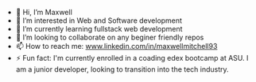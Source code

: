 - 👋 Hi, I’m Maxwell
- 👀 I’m interested in Web and Software development
- 🌱 I’m currently learning fullstack web development 
- 💞️ I’m looking to collaborate on any beginer friendly repos
- 📫 How to reach me: www.linkedin.com/in/maxwellmitchell93
- ⚡ Fun fact: I'm currently enrolled in a coading edex bootcamp at ASU. I am a junior developer, looking to transition into the tech industry.

<!---
maxwellmitchell93/maxwellmitchell93 is a ✨ special ✨ repository because its `README.md` (this file) appears on your GitHub profile.
You can click the Preview link to take a look at your changes.
--->
